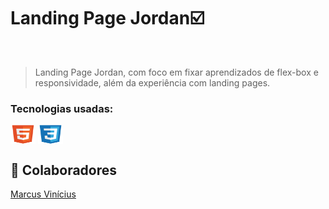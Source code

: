 # Landing Page Jordan☑️


<img src="./assets/jordan.gif" alt="">



> Landing Page Jordan, com foco em fixar aprendizados de flex-box e responsividade, além da experiência com landing pages.

### Tecnologias usadas:
 <img align="center" alt="Marcus-HTML" height="30" width="40" src="https://raw.githubusercontent.com/devicons/devicon/master/icons/html5/html5-original.svg">
   <img align="center" alt="Marcus-CSS" height="30" width="40" src="https://raw.githubusercontent.com/devicons/devicon/master/icons/css3/css3-original.svg">
 

## 🤝 Colaboradores

<a href="https://www.linkedin.com/in/marcusviniciusbeghelisantos/" target="_blank">Marcus Vinícius</a>





